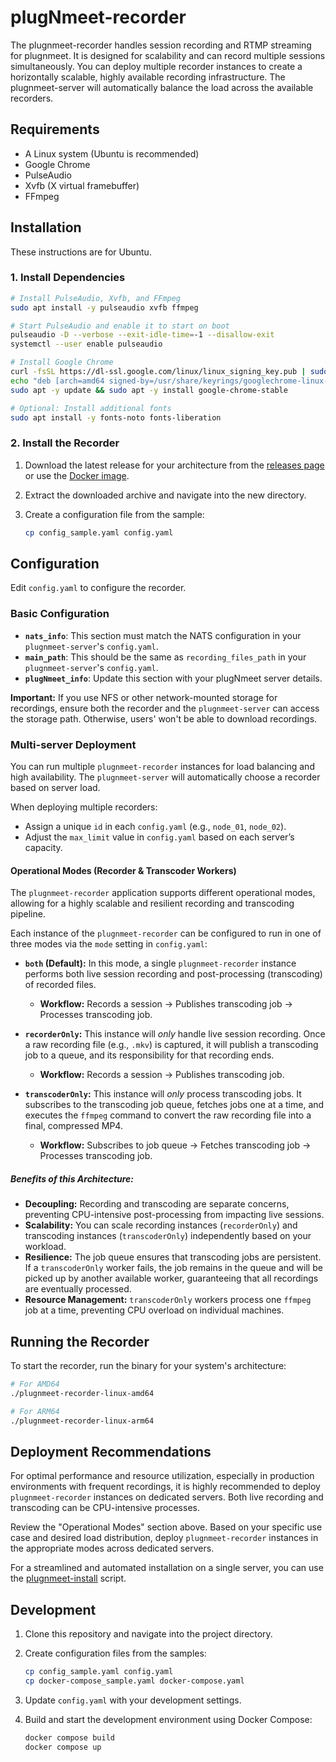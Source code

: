 # plugNmeet-recorder

The plugnmeet-recorder handles session recording and RTMP streaming for plugnmeet. It is designed for scalability and can record multiple sessions simultaneously. You can deploy multiple recorder instances to create a horizontally scalable, highly available recording infrastructure. The plugnmeet-server will automatically balance the load across the available recorders.

## Requirements

*   A Linux system (Ubuntu is recommended)
*   Google Chrome
*   PulseAudio
*   Xvfb (X virtual framebuffer)
*   FFmpeg

## Installation

These instructions are for Ubuntu.

### 1. Install Dependencies

```bash
# Install PulseAudio, Xvfb, and FFmpeg
sudo apt install -y pulseaudio xvfb ffmpeg

# Start PulseAudio and enable it to start on boot
pulseaudio -D --verbose --exit-idle-time=-1 --disallow-exit
systemctl --user enable pulseaudio

# Install Google Chrome
curl -fsSL https://dl-ssl.google.com/linux/linux_signing_key.pub | sudo gpg --dearmor -o /usr/share/keyrings/googlechrome-linux-keyring.gpg
echo "deb [arch=amd64 signed-by=/usr/share/keyrings/googlechrome-linux-keyring.gpg] http://dl.google.com/linux/chrome/deb/ stable main" | sudo tee /etc/apt/sources.list.d/google-chrome.list > /dev/null
sudo apt -y update && sudo apt -y install google-chrome-stable

# Optional: Install additional fonts
sudo apt install -y fonts-noto fonts-liberation
```

### 2. Install the Recorder

1.  Download the latest release for your architecture from the [releases page](https://github.com/mynaparrot/plugNmeet-recorder/releases) or use the [Docker image](https://hub.docker.com/r/mynaparrot/plugnmeet-recorder).
2.  Extract the downloaded archive and navigate into the new directory.
3.  Create a configuration file from the sample:

    ```bash
    cp config_sample.yaml config.yaml
    ```

## Configuration

Edit `config.yaml` to configure the recorder.

### Basic Configuration

*   **`nats_info`**: This section must match the NATS configuration in your `plugnmeet-server`'s `config.yaml`.
*   **`main_path`**: This should be the same as `recording_files_path` in your `plugnmeet-server`'s `config.yaml`.
*   **`plugNmeet_info`**: Update this section with your plugNmeet server details.

**Important:** If you use NFS or other network-mounted storage for recordings, ensure both the recorder and the `plugnmeet-server` can access the storage path. Otherwise, users' won't be able to download recordings.

### Multi-server Deployment

You can run multiple `plugnmeet-recorder` instances for load balancing and high availability. The `plugnmeet-server` will automatically choose a recorder based on server load.

When deploying multiple recorders:

*   Assign a unique `id` in each `config.yaml` (e.g., `node_01`, `node_02`).
*   Adjust the `max_limit` value in `config.yaml` based on each server’s capacity.

#### Operational Modes (Recorder & Transcoder Workers)

The `plugnmeet-recorder` application supports different operational modes, allowing for a highly scalable and resilient recording and transcoding pipeline.

Each instance of the `plugnmeet-recorder` can be configured to run in one of three modes via the `mode` setting in `config.yaml`:

*   **`both` (Default):** In this mode, a single `plugnmeet-recorder` instance performs both live session recording and post-processing (transcoding) of recorded files.
    *   **Workflow:** Records a session -> Publishes transcoding job -> Processes transcoding job.

*   **`recorderOnly`:** This instance will *only* handle live session recording. Once a raw recording file (e.g., `.mkv`) is captured, it will publish a transcoding job to a queue, and its responsibility for that recording ends.
    *   **Workflow:** Records a session -> Publishes transcoding job.

*   **`transcoderOnly`:** This instance will *only* process transcoding jobs. It subscribes to the transcoding job queue, fetches jobs one at a time, and executes the `ffmpeg` command to convert the raw recording file into a final, compressed MP4.
    *   **Workflow:** Subscribes to job queue -> Fetches transcoding job -> Processes transcoding job.

##### Benefits of this Architecture:

*   **Decoupling:** Recording and transcoding are separate concerns, preventing CPU-intensive post-processing from impacting live sessions.
*   **Scalability:** You can scale recording instances (`recorderOnly`) and transcoding instances (`transcoderOnly`) independently based on your workload.
*   **Resilience:** The job queue ensures that transcoding jobs are persistent. If a `transcoderOnly` worker fails, the job remains in the queue and will be picked up by another available worker, guaranteeing that all recordings are eventually processed.
*   **Resource Management:** `transcoderOnly` workers process one `ffmpeg` job at a time, preventing CPU overload on individual machines.

## Running the Recorder

To start the recorder, run the binary for your system's architecture:

```bash
# For AMD64
./plugnmeet-recorder-linux-amd64

# For ARM64
./plugnmeet-recorder-linux-arm64
```

## Deployment Recommendations

For optimal performance and resource utilization, especially in production environments with frequent recordings, it is highly recommended to deploy `plugnmeet-recorder` instances on dedicated servers. Both live recording and transcoding can be CPU-intensive processes.

Review the "Operational Modes" section above. Based on your specific use case and desired load distribution, deploy `plugnmeet-recorder` instances in the appropriate modes across dedicated servers.

For a streamlined and automated installation on a single server, you can use the [plugnmeet-install](https://github.com/mynaparrot/plugNmeet-install) script.

## Development

1.  Clone this repository and navigate into the project directory.
2.  Create configuration files from the samples:

    ```bash
    cp config_sample.yaml config.yaml
    cp docker-compose_sample.yaml docker-compose.yaml
    ```
3.  Update `config.yaml` with your development settings.
4.  Build and start the development environment using Docker Compose:

    ```bash
    docker compose build
    docker compose up
    ```
